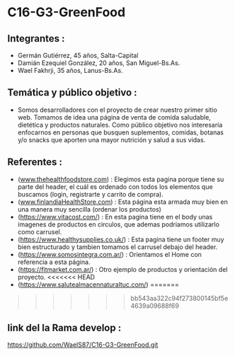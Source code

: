 # C16-G3-GreenFood
## Integrantes :
- Germán Gutiérrez, 45 años, Salta-Capital
- Damián Ezequiel González, 20 años, San Miguel-Bs.As.
- Wael Fakhrji, 35 años, Lanus-Bs.As.

## Temática y público objetivo :
- Somos desarrolladores con el proyecto de crear nuestro primer sitio web. Tomamos de idea una página de venta de comida saludable, dietética y productos naturales. Como público objetivo nos interesaría enfocarnos en personas que busquen suplementos, comidas, botanas y/o snacks que aporten una mayor nutrición y salud a sus vidas.

## Referentes :
- (www.thehealthfoodstore.com) : Elegimos esta pagina porque tiene su parte del header, el cuál es ordenado con todos los elementos que buscamos (login, registrarte y carrito de compra).
- (www.finlandiaHealthStore.com) : Esta página esta armada muy bien en una manera muy sencilla (ordenar los productos)
- (https://www.vitacost.com/) : En esta pagina tiene en el body unas imagenes de productos en circulos,  que ademas podriamos utilizarlo como carrusel.
- (https://www.healthysupplies.co.uk/) : Esta pagina tiene un footer muy bien estructurado y tambien tomamos el carrusel debajo del header.
- (https://www.somosintegra.com.ar/) : Orientamos el Home con referencia a esta página.
- (https://fitmarket.com.ar/) : Otro ejemplo de productos y orientación del proyecto.
<<<<<<< HEAD
- (https://www.salutealmacennaturaltuc.com/)
=======
>>>>>>> bb543aa322c94f273800145bf5e4639a09688f69
## link del la Rama develop :
https://github.com/WaelS87/C16-G3-GreenFood.git

